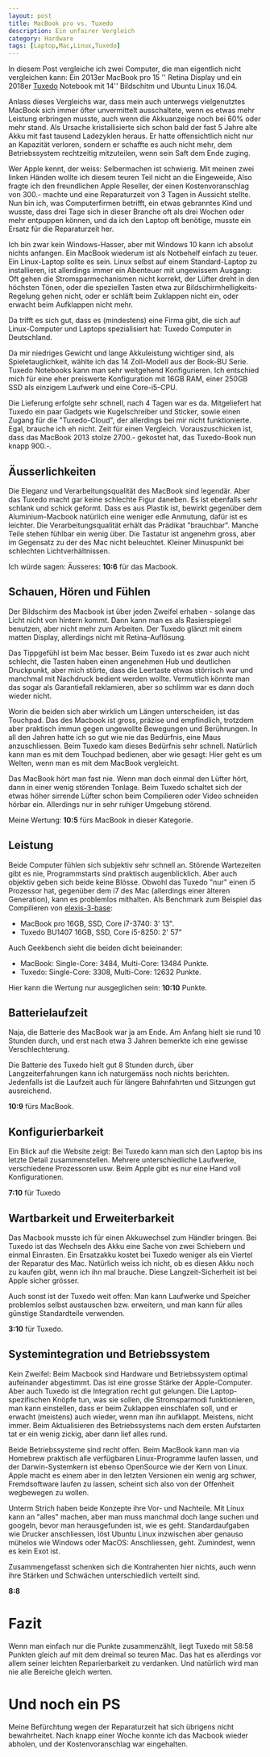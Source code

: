 ```yaml
---
layout: post
title: MacBook pro vs. Tuxedo
description: Ein unfairer Vergleich
category: Hardware
tags: [Laptop,Mac,Linux,Tuxedo]
---
```

In diesem Post vergleiche ich zwei Computer, die man eigentlich nicht vergleichen kann: Ein 2013er MacBook pro 15 '' Retina Display und ein 2018er [Tuxedo](https://www.tuxedocomputers.com/de/TUXEDO-Book-BU1407-14-matt-Full-HD-IPS-bis-Intel-Core-i7-Energiespar-CPU-zwei-HDD/SSD-bis-32GB-RAM-bis-10h-Akku-Slim-Book-LTE-opt.tuxedo) Notebook mit 14'' Bildschitm und Ubuntu Linux 16.04.

Anlass dieses Vergleichs war, dass mein auch unterwegs vielgenutztes MacBook sich immer öfter unvermittelt ausschaltete, wenn es etwas mehr Leistung erbringen musste, auch wenn die Akkuanzeige noch bei 60% oder mehr stand. Als Ursache kristallisierte sich schon bald der fast 5 Jahre alte Akku mit fast tausend Ladezyklen heraus. Er hatte offensichtlich nicht nur an Kapazität verloren, sondern er schaffte es auch nicht mehr, dem Betriebssystem rechtzeitig mitzuteilen, wenn sein Saft dem Ende zuging.

Wer Apple kennt, der weiss: Selbermachen ist schwierig. Mit meinen zwei linken Händen wollte ich diesem teuren Teil nicht an die Eingeweide, Also fragte ich den freundlichen Apple Reseller, der einen Kostenvoranschlag von 300.- machte und eine Reparaturzeit von 3 Tagen in Aussicht stellte.
Nun bin ich, was Computerfirmen betrifft, ein etwas gebranntes Kind und wusste, dass drei Tage sich in dieser Branche oft als drei Wochen oder mehr entpuppen können, und da ich den Laptop oft benötige, musste ein Ersatz für die Reparaturzeit her.

Ich bin zwar kein Windows-Hasser, aber mit Windows 10 kann ich absolut nichts anfangen. Ein MacBook wiederum ist als Notbehelf einfach zu teuer. Ein Linux-Laptop sollte es sein. Linux selbst auf einem Standard-Laptop zu installieren, ist allerdings immer ein Abenteuer mit ungewissem Ausgang: Oft gehen die Stromsparmechanismen nicht korrekt, der Lüfter dreht in den höchsten Tönen, oder die speziellen Tasten etwa zur Bildschirmhelligkeits-Regelung gehen nicht, oder er schläft beim Zuklappen nicht ein, oder erwacht beim Aufklappen nicht mehr. 

Da trifft es sich gut, dass es (mindestens) eine Firma gibt, die sich auf Linux-Computer und Laptops spezialisiert hat: Tuxedo Computer in Deutschland.

Da mir niedriges Gewicht und lange Akkuleistung wichtiger sind, als Spieletauglichkeit, wählte ich das 14 Zoll-Modell aus der Book-BU Serie. Tuxedo Notebooks kann man sehr weitgehend Konfigurieren. Ich entschied mich für eine eher preiswerte Konfiguration mit 16GB RAM, einer 250GB SSD als einzigem Laufwerk und eine Core-i5-CPU.

Die Lieferung erfolgte sehr schnell, nach 4 Tagen war es da. Mitgeliefert hat Tuxedo ein paar Gadgets wie Kugelschreiber und Sticker, sowie einen Zugang für die "Tuxedo-Cloud", der allerdings bei mir nicht funktionierte. Egal, brauche ich eh nicht. 
Zeit für einen Vergleich. Vorauszuschicken ist, dass das MacBook 2013 stolze 2700.- gekostet hat, das Tuxedo-Book nun knapp 900.-.

## Äusserlichkeiten

Die Eleganz und Verarbeitungsqualität des MacBook sind legendär. Aber das Tuxedo macht gar keine schlechte Figur daneben. Es ist ebenfalls sehr schlank und schick geformt. Dass es aus Plastik ist, bewirkt gegenüber dem Aluminium-Macbook natürlich eine weniger edle Anmutung, dafür ist es leichter. Die Verarbeitungsqualität erhält das Prädikat "brauchbar". Manche Teile stehen fühlbar ein wenig über. Die Tastatur ist angenehm gross, aber im Gegensatz zu der des Mac nicht beleuchtet. Kleiner Minuspunkt bei schlechten Lichtverhältnissen.

Ich würde sagen: Äusseres: **10:6** für das Macbook.

## Schauen, Hören und Fühlen

Der Bildschirm des Macbook ist über jeden Zweifel erhaben - solange das Licht nicht von hintern kommt. Dann kann man es als Rasierspiegel benutzen, aber nicht mehr zum Arbeiten. Der Tuxedo glänzt mit einem matten Display, allerdings nicht mit Retina-Auflösung. 

Das Tippgefühl ist beim Mac besser. Beim Tuxedo ist es zwar auch nicht schlecht, die Tasten haben einen angenehmen Hub und deutlichen Druckpunkt, aber mich störte, dass die Leertaste etwas störrisch war und manchmal mit Nachdruck bedient werden wollte. Vermutlich könnte man das sogar als Garantiefall reklamieren, aber so schlimm war es dann doch wieder nicht.

Worin die beiden sich aber wirklich um Längen unterscheiden, ist das Touchpad. Das des Macbook ist gross, präzise und empfindlich, trotzdem aber praktisch immun gegen ungewollte Bewegungen und Berührungen. In all den Jahren hatte ich so gut wie nie das Bedürfnis, eine Maus anzuschliessen. Beim Tuxedo kam dieses Bedürfnis sehr schnell. Natürlich kann man es mit dem Touchpad bedienen, aber wie gesagt: Hier geht es um Welten, wenn man es mit dem MacBook vergleicht.

Das MacBook hört man fast nie. Wenn man doch einmal den Lüfter hört, dann in einer wenig störenden Tonlage. Beim Tuxedo schaltet sich der etwas höher sirrende Lüfter schon beim Compilieren oder Video schneiden hörbar ein. Allerdings nur in sehr ruhiger Umgebung störend.

Meine Wertung: **10:5** fürs MacBook in dieser Kategorie.

## Leistung

Beide Computer fühlen sich subjektiv sehr schnell an. Störende Wartezeiten gibt es nie, Programmstarts sind praktisch augenblicklich. Aber auch objektiv geben sich beide keine Blösse. Obwohl das Tuxedo "nur" einen i5 Prozessor hat, gegenüber dem i7 des Mac (allerdings einer älteren Generation), kann es problemlos mithalten. Als Benchmark zum Beispiel das Compilieren von [elexis-3-base](https://github.com/rgwch/elexis-3-base):

* MacBook pro 16GB, SSD, Core i7-3740:          3' 13".
* Tuxedo BU1407 16GB, SSD, Core i5-8250:        2' 57" 

Auch Geekbench sieht die beiden dicht beieinander:

* MacBook:  Single-Core: 3484, Multi-Core: 13484 Punkte.
* Tuxedo:   Single-Core: 3308, Multi-Core: 12632 Punkte.

Hier kann die Wertung nur ausgeglichen sein: **10:10** Punkte.

## Batterielaufzeit

Naja, die Batterie des MacBook war ja am Ende. Am Anfang hielt sie rund 10 Stunden durch, und erst nach etwa 3 Jahren bemerkte ich eine gewisse Verschlechterung.

Die Batterie des Tuxedo hielt gut 8 Stunden durch, über Langzeiterfahrungen kann ich naturgemäss noch nichts berichten. Jedenfalls ist die Laufzeit auch für längere Bahnfahrten und Sitzungen gut ausreichend.

**10:9** fürs MacBook.

## Konfigurierbarkeit

Ein Blick auf die Website zeigt: Bei Tuxedo kann man sich den Laptop bis ins letzte Detail zusammenstellen. Mehrere unterschiedliche Laufwerke, verschiedene Prozessoren usw. Beim Apple gibt es nur eine Hand voll Konfigurationen.

**7:10** für Tuxedo

## Wartbarkeit und Erweiterbarkeit

Das Macbook musste ich für einen Akkuwechsel zum Händler bringen. Bei Tuxedo ist das Wechseln des Akku eine Sache von zwei Schiebern und einmal Einrasten. Ein Ersatzakku kostet bei Tuxedo weniger als ein Viertel der Reparatur des Mac. Natürlich weiss ich nicht, ob es diesen Akku noch zu kaufen gibt, wenn ich ihn mal brauche. Diese Langzeit-Sicherheit ist bei Apple sicher grösser. 

Auch sonst ist der Tuxedo weit offen: Man kann Laufwerke und Speicher problemlos selbst austauschen bzw. erweitern, und man kann für alles günstige Standardteile verwenden.

**3:10** für Tuxedo.

## Systemintegration und Betriebssystem

Kein Zweifel: Beim Macbook sind Hardware und Betriebssystem optimal aufeinander abgestimmt. Das ist eine grosse Stärke der Apple-Computer. Aber auch Tuxedo ist die Integration recht gut gelungen. Die Laptop-spezifischen Knöpfe tun, was sie sollen, die Stromsparmodi funktionieren, man kann einstellen, dass er beim Zuklappen einschlafen soll, und er erwacht (meistens) auch wieder, wenn man ihn aufklappt. Meistens, nicht immer. Beim Aktualisieren des Betriebssystems nach dem ersten Aufstarten tat er ein wenig zickig, aber dann lief alles rund.

Beide Betriebssysteme sind recht offen. Beim MacBook kann man via Homebrew praktisch alle verfügbaren Linux-Programme laufen lassen, und der Darwin-Systemkern ist ebenso OpenSource wie der Kern von Linux. Apple macht es einem aber in den letzten Versionen ein wenig arg schwer, Fremdsoftware laufen zu lassen, scheint sich also von der Offenheit wegbewegen zu wollen. 

Unterm Strich haben beide Konzepte ihre Vor- und Nachteile. Mit Linux kann an "alles" machen, aber man muss manchmal doch lange suchen und googeln, bevor man herausgefunden ist, wie es geht. Standardaufgaben wie Drucker anschliessen, löst Ubuntu Linux inzwischen aber genauso mühelos wie Windows oder MacOS: Anschliessen, geht. Zumindest, wenn es kein Exot ist. 

Zusammengefasst schenken sich die Kontrahenten hier nichts, auch wenn ihre Stärken und Schwächen unterschiedlich verteilt sind.

**8:8**

# Fazit

Wenn man einfach nur die Punkte zusammenzählt, liegt Tuxedo mit 58:58 Punkten gleich auf mit dem dreimal so teuren Mac. Das hat es allerdings vor allem seiner leichten Reparierbarkeit zu verdanken. Und natürlich wird man nie alle Bereiche gleich werten. 

# Und noch ein PS

Meine Befürchtung wegen der Reparaturzeit hat sich übrigens nicht bewahrheitet. Nach knapp einer Woche konnte ich das Macbook wieder abholen, und der Kostenvoranschlag war eingehalten. 
